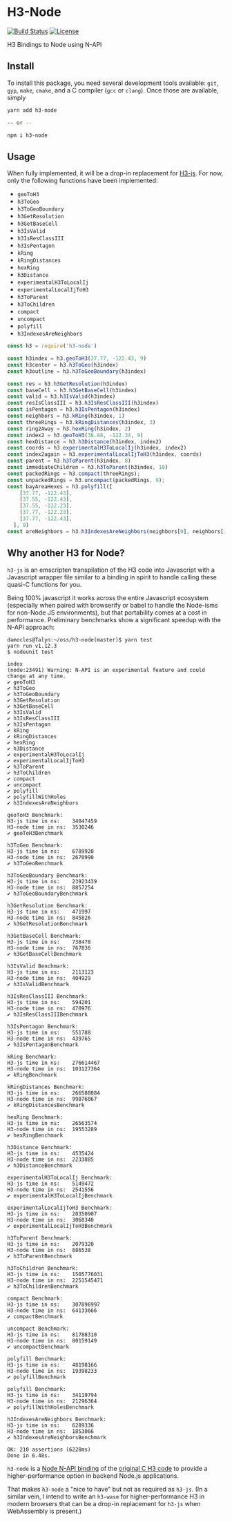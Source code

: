 # H3-Node

[![Build Status](https://travis-ci.org/dfellis/h3-node.svg?branch=master)](https://travis-ci.org/dfellis/h3-node) [![License](https://img.shields.io/badge/license-MIT-blue.svg)](LICENSE)

H3 Bindings to Node using N-API

## Install

To install this package, you need several development tools available: `git`, `gyp`, `make`, `cmake`, and a C compiler (`gcc` or `clang`). Once those are available, simply

```sh
yarn add h3-node

-- or --

npm i h3-node
```

## Usage

When fully implemented, it will be a drop-in replacement for [H3-js](https://github.com/uber/h3-js). For now, only the following functions have been implemented:

* `geoToH3`
* `h3ToGeo`
* `h3ToGeoBoundary`
* `h3GetResolution`
* `h3GetBaseCell`
* `h3IsValid`
* `h3IsResClassIII`
* `h3IsPentagon`
* `kRing`
* `kRingDistances`
* `hexRing`
* `h3Distance`
* `experimentalH3ToLocalIj`
* `experimentalLocalIjToH3`
* `h3ToParent`
* `h3ToChildren`
* `compact`
* `uncompact`
* `polyfill`
* `h3IndexesAreNeighbors`

```js
const h3 = require('h3-node')

const h3index = h3.geoToH3(37.77, -122.43, 9)
const h3center = h3.h3ToGeo(h3index)
const h3outline = h3.h3ToGeoBoundary(h3index)

const res = h3.h3GetResolution(h3index)
const baseCell = h3.h3GetBaseCell(h3index)
const valid = h3.h3IsValid(h3index)
const resIsClassIII = h3.h3IsResClassIII(h3index)
const isPentagon = h3.h3IsPentagon(h3index)
const neighbors = h3.kRing(h3index, 1)
const threeRings = h3.kRingDistances(h3index, 3)
const ring2Away = h3.hexRing(h3index, 2)
const index2 = h3.geoToH3(38.88, -122.34, 9)
const hexDistance = h3.h3Distance(h3index, index2)
const coords = h3.experimentalH3ToLocalIj(h3index, index2)
const index2again = h3.experimentalLocalIjToH3(h3index, coords)
const parent = h3.h3ToParent(h3index, 8)
const immediateChildren = h3.h3ToParent(h3index, 10)
const packedRings = h3.compact(threeRings);
const unpackedRings = h3.uncompact(packedRings, 9);
const bayAreaHexes = h3.polyfill([
    [37.77, -122.43],
    [37.55, -122.43],
    [37.55, -122.23],
    [37.77, -122.23],
    [37.77, -122.43],
  ], 9)
const areNeighbors = h3.h3IndexesAreNeighbors(neighbors[0], neighbors[1])
```

## Why another H3 for Node?

`h3-js` is an emscripten transpilation of the H3 code into Javascript with a Javascript wrapper file similar to a binding in spirit to handle calling these quasi-C functions for you.

Being 100% javascript it works across the entire Javascript ecosystem (especially when paired with browserify or babel to handle the Node-isms for non-Node JS environments), but that portability comes at a cost in performance. Preliminary benchmarks show a significant speedup with the N-API approach:

```
damocles@Talyn:~/oss/h3-node(master)$ yarn test
yarn run v1.12.3
$ nodeunit test

index
(node:23491) Warning: N-API is an experimental feature and could change at any time.
✔ geoToH3
✔ h3ToGeo
✔ h3ToGeoBoundary
✔ h3GetResolution
✔ h3GetBaseCell
✔ h3IsValid
✔ h3IsResClassIII
✔ h3IsPentagon
✔ kRing
✔ kRingDistances
✔ hexRing
✔ h3Distance
✔ experimentalH3ToLocalIj
✔ experimentalLocalIjToH3
✔ h3ToParent
✔ h3ToChildren
✔ compact
✔ uncompact
✔ polyfill
✔ polyfillWithHoles
✔ h3IndexesAreNeighbors

geoToH3 Benchmark:
H3-js time in ns:    34047459
H3-node time in ns:  3530246
✔ geoToH3Benchmark

h3ToGeo Benchmark:
H3-js time in ns:    6789920
H3-node time in ns:  2670990
✔ h3ToGeoBenchmark

h3ToGeoBoundary Benchmark:
H3-js time in ns:    23923439
H3-node time in ns:  8857254
✔ h3ToGeoBoundaryBenchmark

h3GetResolution Benchmark:
H3-js time in ns:    471997
H3-node time in ns:  845826
✔ h3GetResolutionBenchmark

h3GetBaseCell Benchmark:
H3-js time in ns:    738478
H3-node time in ns:  767836
✔ h3GetBaseCellBenchmark

h3IsValid Benchmark:
H3-js time in ns:    2113123
H3-node time in ns:  404929
✔ h3IsValidBenchmark

h3IsResClassIII Benchmark:
H3-js time in ns:    594201
H3-node time in ns:  470976
✔ h3IsResClassIIIBenchmark

h3IsPentagon Benchmark:
H3-js time in ns:    551788
H3-node time in ns:  439765
✔ h3IsPentagonBenchmark

kRing Benchmark:
H3-js time in ns:    276614467
H3-node time in ns:  103127364
✔ kRingBenchmark

kRingDistances Benchmark:
H3-js time in ns:    266588084
H3-node time in ns:  99876067
✔ kRingDistancesBenchmark

hexRing Benchmark:
H3-js time in ns:    26563574
H3-node time in ns:  19553289
✔ hexRingBenchmark

h3Distance Benchmark:
H3-js time in ns:    4535424
H3-node time in ns:  2233885
✔ h3DistanceBenchmark

experimentalH3ToLocalIj Benchmark:
H3-js time in ns:    5149472
H3-node time in ns:  2541556
✔ experimentalH3ToLocalIjBenchmark

experimentalLocalIjToH3 Benchmark:
H3-js time in ns:    20350907
H3-node time in ns:  3068340
✔ experimentalLocalIjToH3Benchmark

h3ToParent Benchmark:
H3-js time in ns:    2079320
H3-node time in ns:  886538
✔ h3ToParentBenchmark

h3ToChildren Benchmark:
H3-js time in ns:    1505776031
H3-node time in ns:  2251545471
✔ h3ToChildrenBenchmark

compact Benchmark:
H3-js time in ns:    307896997
H3-node time in ns:  64133666
✔ compactBenchmark

uncompact Benchmark:
H3-js time in ns:    81788310
H3-node time in ns:  80159149
✔ uncompactBenchmark

polyfill Benchmark:
H3-js time in ns:    48198166
H3-node time in ns:  19398233
✔ polyfillBenchmark

polyfill Benchmark:
H3-js time in ns:    34119794
H3-node time in ns:  21296364
✔ polyfillWithHolesBenchmark

h3IndexesAreNeighbors Benchmark:
H3-js time in ns:    6289336
H3-node time in ns:  1853066
✔ h3IndexesAreNeighborsBenchmark

OK: 210 assertions (6228ms)
Done in 6.48s.
```

`h3-node` is a [Node N-API binding](https://nodejs.org/api/n-api.html) of the [original C H3 code](https://github.com/uber/h3) to provide a higher-performance option in backend Node.js applications.

That makes `h3-node` a "nice to have" but not as required as `h3-js`. (In a similar vein, I intend to write an `h3-wasm` for higher-performance H3 in modern browsers that can be a drop-in replacement for `h3-js` when WebAssembly is present.)
